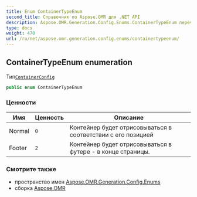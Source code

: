 ```yaml
---
title: Enum ContainerTypeEnum
second_title: Справочник по Aspose.OMR для .NET API
description: Aspose.OMR.Generation.Config.Enums.ContainerTypeEnum перечисление. ТипContainerConfig
type: docs
weight: 470
url: /ru/net/aspose.omr.generation.config.enums/containertypeenum/
---
```

## ContainerTypeEnum enumeration

Тип[`ContainerConfig`](../../aspose.omr.generation.config.elements.parents/containerconfig/)

```csharp
public enum ContainerTypeEnum
```

### Ценности

| Имя | Ценность | Описание |
| --- | --- | --- |
| Normal | `0` | Контейнер будет отрисовываться в соответствии с его позицией |
| Footer | `2` | Контейнер будет отрисовываться в футере - в конце страницы. |

### Смотрите также

* пространство имен [Aspose.OMR.Generation.Config.Enums](../../aspose.omr.generation.config.enums/)
* сборка [Aspose.OMR](../../)


